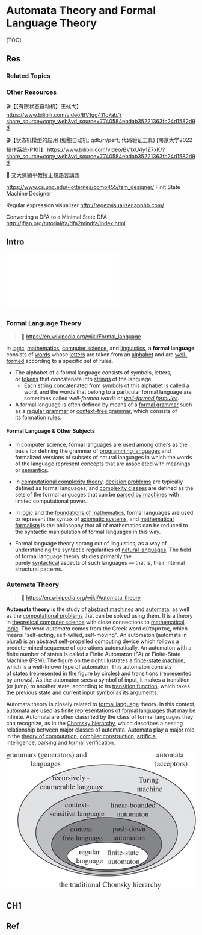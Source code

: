 # Automata Theory and Formal Language Theory

[TOC]



## Res
### Related Topics


### Other Resources
🎬【【有限状态自动机】王彧弋】 https://www.bilibili.com/video/BV1gg411c7ab/?share_source=copy_web&vd_source=7740584ebdab35221363fc24d1582d9d

🎬【状态机模型的应用 (细胞自动机; gdb/rr/perf; 代码验证工具) [南京大学2022操作系统-P10]】 https://www.bilibili.com/video/BV1xU4y1Z7xK/?share_source=copy_web&vd_source=7740584ebdab35221363fc24d1582d9d

📖 交大陳穎平教授正規語言講義

https://www.cs.unc.edu/~otternes/comp455/fsm_designer/
Finit State Machine Designer

Regular expression visualizer
http://regexvisualizer.apphb.com/

Converting a DFA to a Minimal State DFA
http://jflap.org/tutorial/fa/dfa2mindfa/index.html



## Intro
![Automata_Formal_Lan.excalidraw | 900](../../../../../Assets/Illustrations/Math/Automata_Formal_Lan.excalidraw.md)


### Formal Language Theory
> 🔗 https://en.wikipedia.org/wiki/Formal_language

In [logic](https://en.wikipedia.org/wiki/Logic "Logic"), [mathematics](https://en.wikipedia.org/wiki/Mathematics "Mathematics"), [computer science](https://en.wikipedia.org/wiki/Computer_science "Computer science"), and [linguistics](https://en.wikipedia.org/wiki/Linguistics "Linguistics"), a **formal language** consists of [words](https://en.wikipedia.org/wiki/Word "Word") whose [letters](https://en.wikipedia.org/wiki/Symbol_(formal) "Symbol (formal)") are taken from an [alphabet](https://en.wikipedia.org/wiki/Alphabet_(formal_languages) "Alphabet (formal languages)") and are [well-formed](https://en.wikipedia.org/wiki/Well-formedness "Well-formedness") according to a specific set of rules.
- The alphabet of a formal language consists of symbols, letters, or [tokens](https://en.wikipedia.org/wiki/Type%E2%80%93token_distinction "Type–token distinction") that concatenate into [strings](https://en.wikipedia.org/wiki/String_(computer_science) "String (computer science)") of the language. 
	- Each string concatenated from symbols of this alphabet is called a word, and the words that belong to a particular formal language are sometimes called _well-formed words_ or _[well-formed formulas](https://en.wikipedia.org/wiki/Well-formed_formula "Well-formed formula")_. 
- A formal language is often defined by means of a [formal grammar](https://en.wikipedia.org/wiki/Formal_grammar "Formal grammar") such as a [regular grammar](https://en.wikipedia.org/wiki/Regular_grammar "Regular grammar") or [context-free grammar](https://en.wikipedia.org/wiki/Context-free_grammar "Context-free grammar"), which consists of its [formation rules](https://en.wikipedia.org/wiki/Formation_rule "Formation rule").
#### Formal Language & Other Subjects
- In computer science, formal languages are used among others as the basis for defining the grammar of [programming languages](https://en.wikipedia.org/wiki/Programming_language "Programming language") and formalized versions of subsets of natural languages in which the words of the language represent concepts that are associated with meanings or [semantics](https://en.wikipedia.org/wiki/Semantics "Semantics"). 

- In [computational complexity theory](https://en.wikipedia.org/wiki/Computational_complexity_theory "Computational complexity theory"), [decision problems](https://en.wikipedia.org/wiki/Decision_problem "Decision problem") are typically defined as formal languages, and [complexity classes](https://en.wikipedia.org/wiki/Complexity_class "Complexity class") are defined as the sets of the formal languages that can be [parsed by machines](https://en.wikipedia.org/wiki/Parsing "Parsing") with limited computational power. 

- In [logic](https://en.wikipedia.org/wiki/Logic "Logic") and the [foundations of mathematics](https://en.wikipedia.org/wiki/Foundations_of_mathematics "Foundations of mathematics"), formal languages are used to represent the syntax of [axiomatic systems](https://en.wikipedia.org/wiki/Axiomatic_system "Axiomatic system"), and [mathematical formalism](https://en.wikipedia.org/wiki/Formalism_(philosophy_of_mathematics) "Formalism (philosophy of mathematics)") is the philosophy that all of mathematics can be reduced to the syntactic manipulation of formal languages in this way.

- Formal language theory sprang out of linguistics, as a way of understanding the syntactic regularities of [natural languages](https://en.wikipedia.org/wiki/Natural_language "Natural language"). The field of formal language theory studies primarily the purely [syntactical](https://en.wikipedia.org/wiki/Syntax "Syntax") aspects of such languages — that is, their internal structural patterns. 


### Automata Theory
> 🔗 https://en.wikipedia.org/wiki/Automata_theory

**Automata theory** is the study of [abstract machines](https://en.wikipedia.org/wiki/Abstract_machine "Abstract machine") and [automata](https://en.wikipedia.org/wiki/Automaton "Automaton"), as well as the [computational problems](https://en.wikipedia.org/wiki/Computational_problem "Computational problem") that can be solved using them. It is a theory in [theoretical computer science](https://en.wikipedia.org/wiki/Theoretical_computer_science "Theoretical computer science") with close connections to [mathematical logic](https://en.wikipedia.org/wiki/Mathematical_logic "Mathematical logic"). The word _automata_ comes from the Greek word αὐτόματος, which means "self-acting, self-willed, self-moving". An automaton (automata in plural) is an abstract self-propelled computing device which follows a predetermined sequence of operations automatically. An automaton with a finite number of states is called a Finite Automaton (FA) or Finite-State Machine (FSM). The figure on the right illustrates a [finite-state machine](https://en.wikipedia.org/wiki/Finite-state_machine "Finite-state machine"), which is a well-known type of automaton. This automaton consists of [states](https://en.wikipedia.org/wiki/State_(computer_science) "State (computer science)") (represented in the figure by circles) and transitions (represented by arrows). As the automaton sees a symbol of input, it makes a transition (or jump) to another state, according to its [transition function](https://en.wikipedia.org/wiki/Transition_table "Transition table"), which takes the previous state and current input symbol as its arguments.

Automata theory is closely related to [formal language](https://en.wikipedia.org/wiki/Formal_language "Formal language") theory. In this context, automata are used as finite representations of formal languages that may be infinite. Automata are often classified by the class of formal languages they can recognize, as in the [Chomsky hierarchy](https://en.wikipedia.org/wiki/Chomsky_hierarchy "Chomsky hierarchy"), which describes a nesting relationship between major classes of automata. Automata play a major role in the [theory of computation](https://en.wikipedia.org/wiki/Theory_of_computation "Theory of computation"), [compiler construction](https://en.wikipedia.org/wiki/Compiler_construction "Compiler construction"), [artificial intelligence](https://en.wikipedia.org/wiki/Artificial_intelligence "Artificial intelligence"), [parsing](https://en.wikipedia.org/wiki/Parsing "Parsing") and [formal verification](https://en.wikipedia.org/wiki/Formal_verification "Formal verification").

![](../../../../../Assets/Pics/Pasted%20image%2020240909175821.png)



## CH1



## Ref
[Regular Languages]: https://brilliant.org/wiki/regular-languages/

[🤔 Formal Language - Ch5 邁希爾－尼羅德定理 Myhill-Nerode Theorem]: https://www.mropengate.com/2015/04/formal-language-ch5-myhill-nerode.html
